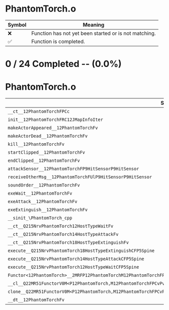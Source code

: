 # PhantomTorch.o
| Symbol | Meaning 
| ------------- | ------------- 
| :x: | Function has not yet been started or is not matching. 
| :white_check_mark: | Function is completed. 


# 0 / 24 Completed -- (0.0%)
# PhantomTorch.o
| Symbol | Decompiled? |
| ------------- | ------------- |
| `__ct__12PhantomTorchFPCc` | :x: |
| `init__12PhantomTorchFRC12JMapInfoIter` | :x: |
| `makeActorAppeared__12PhantomTorchFv` | :x: |
| `makeActorDead__12PhantomTorchFv` | :x: |
| `kill__12PhantomTorchFv` | :x: |
| `startClipped__12PhantomTorchFv` | :x: |
| `endClipped__12PhantomTorchFv` | :x: |
| `attackSensor__12PhantomTorchFP9HitSensorP9HitSensor` | :x: |
| `receiveOtherMsg__12PhantomTorchFUlP9HitSensorP9HitSensor` | :x: |
| `soundOrder__12PhantomTorchFv` | :x: |
| `exeWait__12PhantomTorchFv` | :x: |
| `exeAttack__12PhantomTorchFv` | :x: |
| `exeExtinguish__12PhantomTorchFv` | :x: |
| `__sinit_\PhantomTorch_cpp` | :x: |
| `__ct__Q215NrvPhantomTorch12HostTypeWaitFv` | :x: |
| `__ct__Q215NrvPhantomTorch14HostTypeAttackFv` | :x: |
| `__ct__Q215NrvPhantomTorch18HostTypeExtinguishFv` | :x: |
| `execute__Q215NrvPhantomTorch18HostTypeExtinguishCFP5Spine` | :x: |
| `execute__Q215NrvPhantomTorch14HostTypeAttackCFP5Spine` | :x: |
| `execute__Q215NrvPhantomTorch12HostTypeWaitCFP5Spine` | :x: |
| `Functor<12PhantomTorch>__2MRFP12PhantomTorchM12PhantomTorchFPCvPv_v_Q22MR51FunctorV0M<P12PhantomTorch,M12PhantomTorchFPCvPv_v>` | :x: |
| `__cl__Q22MR51FunctorV0M<P12PhantomTorch,M12PhantomTorchFPCvPv_v>CFv` | :x: |
| `clone__Q22MR51FunctorV0M<P12PhantomTorch,M12PhantomTorchFPCvPv_v>CFP7JKRHeap` | :x: |
| `__dt__12PhantomTorchFv` | :x: |
